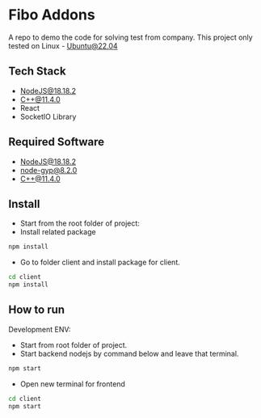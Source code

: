 # Fibo Addons

A repo to demo the code for solving test from company.
This project only tested on Linux - Ubuntu@22.04

## Tech Stack

-   NodeJS@18.18.2
-   C++@11.4.0
-   React
-   SocketIO Library

## Required Software

-   [NodeJS@18.18.2](https://nodejs.org/en)
-   [node-gyp@8.2.0](https://www.npmjs.com/package/node-gyp)
-   [C++@11.4.0](https://en.cppreference.com/w/cpp/11)

## Install

-   Start from the root folder of project:
-   Install related package

```bash
npm install
```

-   Go to folder client and install package for client.

```bash
cd client
npm install
```

## How to run

Development ENV:
-   Start from root folder of project.
-   Start backend nodejs by command below and leave that terminal.

```bash
npm start
```

- Open new terminal for frontend

```bash
cd client
npm start
```
